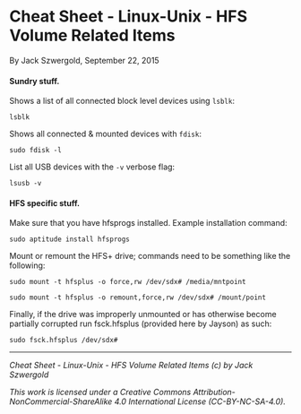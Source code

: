 # Cheat Sheet - Linux-Unix - HFS Volume Related Items

By Jack Szwergold, September 22, 2015

#### Sundry stuff.

Shows a list of all connected block level devices using `lsblk`:

    lsblk

Shows all connected & mounted devices with `fdisk`:

    sudo fdisk -l

List all USB devices with the `-v` verbose flag:

    lsusb -v

#### HFS specific stuff.

Make sure that you have hfsprogs installed. Example installation command:

    sudo aptitude install hfsprogs

Mount or remount the HFS+ drive; commands need to be something like the following:

    sudo mount -t hfsplus -o force,rw /dev/sdx# /media/mntpoint

    sudo mount -t hfsplus -o remount,force,rw /dev/sdx# /mount/point

Finally, if the drive was improperly unmounted or has otherwise become partially corrupted run fsck.hfsplus (provided here by Jayson) as such:

    sudo fsck.hfsplus /dev/sdx#

***

*Cheat Sheet - Linux-Unix - HFS Volume Related Items (c) by Jack Szwergold*

*This work is licensed under a Creative Commons Attribution-NonCommercial-ShareAlike 4.0 International License (CC-BY-NC-SA-4.0).*
